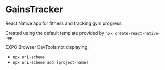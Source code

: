 # GainsTracker

React Native app for fitness and tracking gym progress.

Created using the default template provided by `npx create-react-native-app`

EXPO Browser DevTools not displaying:

- `npx uri-scheme`
- `npx uri-scheme add [project-name]`

